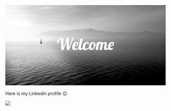 
<p align="center"><img src="Welcome (1).png" /> <p/>

Here is my Linkedin profile :wink:

<a href="https://www.linkedin.com/in/alan-del-fresno-95a034187/"><img src="https://img.shields.io/badge/AlandelFresno-informational?style=flat&logo=LinkedIn&logoColor=white&color=0A66C2" /></a>

<!-- [![Anurag's GitHub stats](https://github-readme-stats.vercel.app/api/wakatime?username=@Deknop&theme=noctis_minimus&v=2)](https://github.com/anuraghazra/github-readme-stats) -->
<!--

**AlandelFresno/AlandelFresno** is a ✨ _special_ ✨ repository because its `README.md` (this file) appears on your GitHub profile.

Here are some ideas to get you started:

- 🔭 I’m currently working on ...
- 🌱 I’m currently learning ...
- 👯 I’m looking to collaborate on ...
- 🤔 I’m looking for help with ...
- 💬 Ask me about ...
- ⚡ Fun fact: ...
-->
